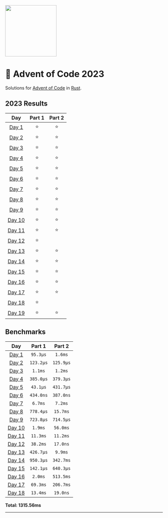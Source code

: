 <img src="./.assets/christmas_ferris.png" width="164">

# 🎄 Advent of Code 2023

Solutions for [Advent of Code](https://adventofcode.com/) in [Rust](https://www.rust-lang.org/).

<!--- advent_readme_stars table --->
## 2023 Results

| Day | Part 1 | Part 2 |
| :---: | :---: | :---: |
| [Day 1](https://adventofcode.com/2023/day/1) | ⭐ | ⭐ |
| [Day 2](https://adventofcode.com/2023/day/2) | ⭐ | ⭐ |
| [Day 3](https://adventofcode.com/2023/day/3) | ⭐ | ⭐ |
| [Day 4](https://adventofcode.com/2023/day/4) | ⭐ | ⭐ |
| [Day 5](https://adventofcode.com/2023/day/5) | ⭐ | ⭐ |
| [Day 6](https://adventofcode.com/2023/day/6) | ⭐ | ⭐ |
| [Day 7](https://adventofcode.com/2023/day/7) | ⭐ | ⭐ |
| [Day 8](https://adventofcode.com/2023/day/8) | ⭐ | ⭐ |
| [Day 9](https://adventofcode.com/2023/day/9) | ⭐ | ⭐ |
| [Day 10](https://adventofcode.com/2023/day/10) | ⭐ | ⭐ |
| [Day 11](https://adventofcode.com/2023/day/11) | ⭐ | ⭐ |
| [Day 12](https://adventofcode.com/2023/day/12) | ⭐ |   |
| [Day 13](https://adventofcode.com/2023/day/13) | ⭐ | ⭐ |
| [Day 14](https://adventofcode.com/2023/day/14) | ⭐ | ⭐ |
| [Day 15](https://adventofcode.com/2023/day/15) | ⭐ | ⭐ |
| [Day 16](https://adventofcode.com/2023/day/16) | ⭐ | ⭐ |
| [Day 17](https://adventofcode.com/2023/day/17) | ⭐ | ⭐ |
| [Day 18](https://adventofcode.com/2023/day/18) | ⭐ |   |
| [Day 19](https://adventofcode.com/2023/day/19) | ⭐ | ⭐ |
<!--- advent_readme_stars table --->

<!--- benchmarking table --->
## Benchmarks

| Day | Part 1 | Part 2 |
| :---: | :---: | :---:  |
| [Day 1](./src/bin/01.rs) | `95.3µs` | `1.6ms` |
| [Day 2](./src/bin/02.rs) | `123.2µs` | `125.9µs` |
| [Day 3](./src/bin/03.rs) | `1.1ms` | `1.2ms` |
| [Day 4](./src/bin/04.rs) | `385.0µs` | `379.3µs` |
| [Day 5](./src/bin/05.rs) | `43.1µs` | `431.7µs` |
| [Day 6](./src/bin/06.rs) | `434.0ns` | `387.0ns` |
| [Day 7](./src/bin/07.rs) | `6.7ms` | `7.2ms` |
| [Day 8](./src/bin/08.rs) | `778.4µs` | `15.7ms` |
| [Day 9](./src/bin/09.rs) | `723.8µs` | `714.5µs` |
| [Day 10](./src/bin/10.rs) | `1.9ms` | `56.0ms` |
| [Day 11](./src/bin/11.rs) | `11.3ms` | `11.2ms` |
| [Day 12](./src/bin/12.rs) | `38.2ms` | `17.0ns` |
| [Day 13](./src/bin/13.rs) | `426.7µs` | `9.9ms` |
| [Day 14](./src/bin/14.rs) | `950.3µs` | `342.7ms` |
| [Day 15](./src/bin/15.rs) | `142.1µs` | `640.3µs` |
| [Day 16](./src/bin/16.rs) | `2.0ms` | `513.5ms` |
| [Day 17](./src/bin/17.rs) | `69.3ms` | `206.7ms` |
| [Day 18](./src/bin/18.rs) | `13.4ms` | `19.0ns` |

**Total: 1315.56ms**
<!--- benchmarking table --->

---
